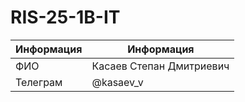 # RIS-25-1B-IT

| Информация | Информация |
| -------------| --------- | 
|ФИО| Касаев Степан Дмитриевич| 
| Телеграм | @kasaev_v |
